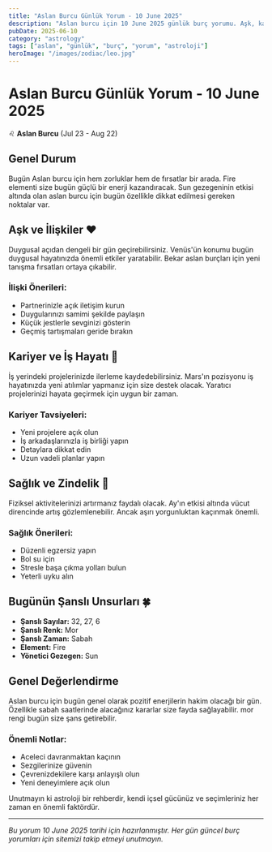 ```yaml
---
title: "Aslan Burcu Günlük Yorum - 10 June 2025"
description: "Aslan burcu için 10 June 2025 günlük burç yorumu. Aşk, kariyer, sağlık ve şanslı sayılar."
pubDate: 2025-06-10
category: "astrology"
tags: ["aslan", "günlük", "burç", "yorum", "astroloji"]
heroImage: "/images/zodiac/leo.jpg"
---
```


# Aslan Burcu Günlük Yorum - 10 June 2025

♌ **Aslan Burcu** (Jul 23 - Aug 22)

## Genel Durum

Bugün Aslan burcu için hem zorluklar hem de fırsatlar bir arada. Fire elementi size bugün güçlü bir enerji kazandıracak. Sun gezegeninin etkisi altında olan aslan burcu için bugün özellikle dikkat edilmesi gereken noktalar var.

## Aşk ve İlişkiler ❤️

Duygusal açıdan dengeli bir gün geçirebilirsiniz. Venüs'ün konumu bugün duygusal hayatınızda önemli etkiler yaratabilir. Bekar aslan burçları için yeni tanışma fırsatları ortaya çıkabilir.

### İlişki Önerileri:
- Partnerinizle açık iletişim kurun
- Duygularınızı samimi şekilde paylaşın
- Küçük jestlerle sevginizi gösterin
- Geçmiş tartışmaları geride bırakın

## Kariyer ve İş Hayatı 💼

İş yerindeki projelerinizde ilerleme kaydedebilirsiniz. Mars'ın pozisyonu iş hayatınızda yeni atılımlar yapmanız için size destek olacak. Yaratıcı projelerinizi hayata geçirmek için uygun bir zaman.

### Kariyer Tavsiyeleri:
- Yeni projelere açık olun
- İş arkadaşlarınızla iş birliği yapın
- Detaylara dikkat edin
- Uzun vadeli planlar yapın

## Sağlık ve Zindelik 🏥

Fiziksel aktivitelerinizi artırmanız faydalı olacak. Ay'ın etkisi altında vücut direncinde artış gözlemlenebilir. Ancak aşırı yorgunluktan kaçınmak önemli.

### Sağlık Önerileri:
- Düzenli egzersiz yapın
- Bol su için
- Stresle başa çıkma yolları bulun
- Yeterli uyku alın

## Bugünün Şanslı Unsurları 🍀

- **Şanslı Sayılar:** 32, 27, 6
- **Şanslı Renk:** Mor
- **Şanslı Zaman:** Sabah
- **Element:** Fire
- **Yönetici Gezegen:** Sun

## Genel Değerlendirme

Aslan burcu için bugün genel olarak pozitif enerjilerin hakim olacağı bir gün. Özellikle sabah saatlerinde alacağınız kararlar size fayda sağlayabilir. mor rengi bugün size şans getirebilir.

### Önemli Notlar:
- Aceleci davranmaktan kaçının
- Sezgilerinize güvenin
- Çevrenizdekilere karşı anlayışlı olun
- Yeni deneyimlere açık olun

Unutmayın ki astroloji bir rehberdir, kendi içsel gücünüz ve seçimleriniz her zaman en önemli faktördür.

---

*Bu yorum 10 June 2025 tarihi için hazırlanmıştır. Her gün güncel burç yorumları için sitemizi takip etmeyi unutmayın.*
